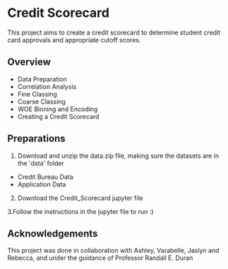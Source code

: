 # Credit Scorecard

This project aims to create a credit scorecard to determine student credit card approvals and appropriate cutoff scores.

## Overview

- Data Preparation
- Correlation Analysis
- Fine Classing
- Coarse Classing
- WOE Binning and Encoding
- Creating a Credit Scorecard

## Preparations

1. Download and unzip the data.zip file, making sure the datasets are in the 'data' folder
  - Credit Bureau Data
  - Application Data

2. Download the Credit_Scorecard jupyter file

3.Follow the instructions in the jupyter file to run :)

## Acknowledgements

This project was done in collaboration with Ashley, Varabelle, Jaslyn and Rebecca, and under the guidance of Professor Randall E. Duran

